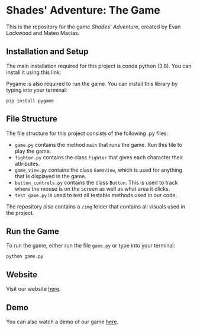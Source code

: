 # Shades' Adventure: The Game

This is the repository for the game *Shades' Adventure*, created by Evan Lockwood and Mateo Macias.

## Installation and Setup

The main installation required for this project is conda python (3.8). You can install it using this link: 

Pygame is also required to run the game. You can install this library by typing into your terminal:
```
pip install pygame
```

## File Structure

The file structure for this project consists of the following .py files:
- `game.py` contains the method `main` that runs the game. Run this file to play the game.
- `fighter.py` contains the class `Fighter` that gives each character their attributes.
- `game_view.py` contains the class `GameView`, which is used for anything that is displayed in the game.
- `button_controls.py` contains the class `Button`. This is used to track where the mouse is on the screen as well as what area it clicks.
- `test_game.py` is used to test all testable methods used in our code.

The repository also contains a `/img` folder that contains all visuals used in the project.

## Run the Game

To run the game, either run the file `game.py` or type into your terminal:
```
python game.py
```

## Website

Visit our website [here](https://olincollege.github.io/shades_adventure/).

## Demo

You can also watch a demo of our game [here](https://youtu.be/4fSUNx8Os6Q).